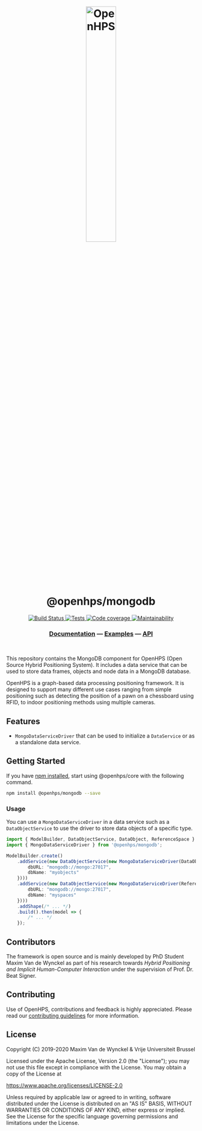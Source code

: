<h1 align="center">
  <img alt="OpenHPS" src="https://openhps.org/images/logo_text-512.png" width="40%" /><br />
  @openhps/mongodb
</h1>
<p align="center">
    <a href="https://ci.mvdw-software.com/job/openhps-mongodb/" target="_blank">
        <img alt="Build Status" src="https://ci.mvdw-software.com/job/openhps-mongodb/job/dev/badge/icon">
    </a>
    <a href="https://ci.mvdw-software.com/view/OpenHPS/job/openhps-mongodb/job/dev/lastCompletedBuild/testReport" target="_blank">
        <img alt="Tests" src="https://img.shields.io/jenkins/tests?compact_message&jobUrl=https%3A%2F%2Fci.mvdw-software.com%2Fview%2FOpenHPS%2Fjob%2Fopenhps-mongodb%2Fjob%2Fdev">
    </a>
    <a href="https://ci.mvdw-software.com/view/OpenHPS/job/openhps-mongodb/job/dev/lastCompletedBuild/cobertura/" target="_blank">
        <img alt="Code coverage" src="https://img.shields.io/jenkins/coverage/cobertura?jobUrl=https%3A%2F%2Fci.mvdw-software.com%2Fview%2FOpenHPS%2Fjob%2Fopenhps-mongodb%2Fjob%2Fdev%2F">
    </a>
    <a href="https://codeclimate.com/github/OpenHPS/openhps-mongodb/" target="_blank">
        <img alt="Maintainability" src="https://img.shields.io/codeclimate/maintainability/OpenHPS/openhps-mongodb">
    </a>
</p>

<h3 align="center">
    <a href="https://openhps.org/docs/getting-started">Documentation</a> &mdash; <a href="https://openhps.org/docs/examples">Examples</a> &mdash; <a href="https://openhps.org/docs/core">API</a>
</h3>

<br />

This repository contains the MongoDB component for OpenHPS (Open Source Hybrid Positioning System). It includes a data service that can be used to store data frames, objects and node data in a MongoDB database.

OpenHPS is a graph-based data processing positioning framework. It is designed to support many different use cases ranging from simple positioning such as detecting the position of a pawn on a chessboard using RFID, to indoor positioning methods using multiple cameras.

## Features
- ```MongoDataServiceDriver``` that can be used to initialize a ```DataService``` or as a standalone data service.

## Getting Started
If you have [npm installed](https://www.npmjs.com/get-npm), start using @openhps/core with the following command.
```bash
npm install @openhps/mongodb --save
```

### Usage
You can use a ```MongoDataServiceDriver``` in a data service such as a ```DataObjectService``` to
use the driver to store data objects of a specific type.

```typescript
import { ModelBuilder, DataObjectService, DataObject, ReferenceSpace } from '@openhps/core';
import { MongoDataServiceDriver } from '@openhps/mongodb';

ModelBuilder.create()
    .addService(new DataObjectService(new MongoDataServiceDriver(DataObject, {
        dbURL: "mongodb://mongo:27017",
        dbName: "myobjects"
    })))
    .addService(new DataObjectService(new MongoDataServiceDriver(ReferenceSpace, {
        dbURL: "mongodb://mongo:27017",
        dbName: "myspaces"
    })))
    .addShape(/* ... */)
    .build().then(model => {
        /* ... */
    });
```

## Contributors
The framework is open source and is mainly developed by PhD Student Maxim Van de Wynckel as part of his research towards *Hybrid Positioning and Implicit Human-Computer Interaction* under the supervision of Prof. Dr. Beat Signer.

## Contributing
Use of OpenHPS, contributions and feedback is highly appreciated. Please read our [contributing guidelines](CONTRIBUTING.md) for more information.

## License
Copyright (C) 2019-2020 Maxim Van de Wynckel & Vrije Universiteit Brussel

Licensed under the Apache License, Version 2.0 (the "License"); you may not use this file except in compliance with the License. You may obtain a copy of the License at

https://www.apache.org/licenses/LICENSE-2.0

Unless required by applicable law or agreed to in writing, software distributed under the License is distributed on an "AS IS" BASIS, WITHOUT WARRANTIES OR CONDITIONS OF ANY KIND, either express or implied. See the License for the specific language governing permissions and limitations under the License.